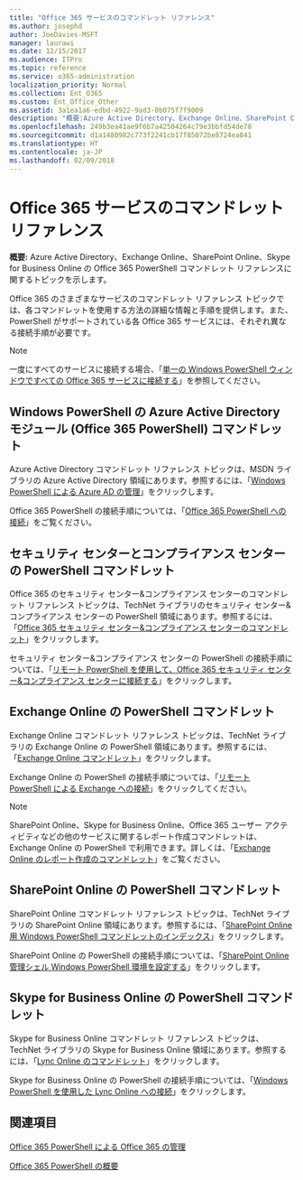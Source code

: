 ```yaml
---
title: "Office 365 サービスのコマンドレット リファレンス"
ms.author: josephd
author: JoeDavies-MSFT
manager: laurawi
ms.date: 12/15/2017
ms.audience: ITPro
ms.topic: reference
ms.service: o365-administration
localization_priority: Normal
ms.collection: Ent_O365
ms.custom: Ent_Office_Other
ms.assetid: 3a1ea1a6-edbd-4922-9ad3-0b075f7f9009
description: "概要:Azure Active Directory、Exchange Online、SharePoint Online、Skype for Business Online の Office 365 PowerShell コマンドレット リファレンスに関するトピックを示します。"
ms.openlocfilehash: 249b3ea41ae9f6b7a42504264c79e3bbfd54de78
ms.sourcegitcommit: d1a1480982c773f2241cb17f85072be8724ea841
ms.translationtype: HT
ms.contentlocale: ja-JP
ms.lasthandoff: 02/09/2018
---
```

# <a name="cmdlet-references-for-office-365-services"></a>Office 365 サービスのコマンドレット リファレンス

 **概要:** Azure Active Directory、Exchange Online、SharePoint Online、Skype for Business Online の Office 365 PowerShell コマンドレット リファレンスに関するトピックを示します。
  
Office 365 のさまざまなサービスのコマンドレット リファレンス トピックでは、各コマンドレットを使用する方法の詳細な情報と手順を提供します。また、PowerShell がサポートされている各 Office 365 サービスには、それぞれ異なる接続手順が必要です。
  
> [!NOTE]
> 一度にすべてのサービスに接続する場合、「[単一の Windows PowerShell ウィンドウですべての Office 365 サービスに接続する](connect-to-all-office-365-services-in-a-single-windows-powershell-window.md)」を参照してください。 
  
## <a name="azure-active-directory-module-for-windows-powershell-office-365-powershell-cmdlets"></a>Windows PowerShell の Azure Active Directory モジュール (Office 365 PowerShell) コマンドレット

Azure Active Directory コマンドレット リファレンス トピックは、MSDN ライブラリの Azure Active Directory 領域にあります。参照するには、「[Windows PowerShell による Azure AD の管理](https://go.microsoft.com/fwlink/p/?LinkId=691475)」をクリックします。
  
Office 365 PowerShell の接続手順については、「[Office 365 PowerShell への接続](connect-to-office-365-powershell.md)」をご覧ください。
  
## <a name="security-amp-compliance-center-powershell-cmdlets"></a>セキュリティ センターとコンプライアンス センターの PowerShell コマンドレット

Office 365 のセキュリティ センター&amp;コンプライアンス センターのコマンドレット リファレンス トピックは、TechNet ライブラリのセキュリティ センター&amp;コンプライアンス センターの PowerShell 領域にあります。参照するには、「[Office 365 セキュリティ センター&amp;コンプライアンス センターのコマンドレット](https://go.microsoft.com/fwlink/p/?LinkId=627085)」をクリックします。
  
セキュリティ センター&amp;コンプライアンス センターの PowerShell の接続手順については、「[リモート PowerShell を使用して、Office 365 セキュリティ センター&amp;コンプライアンス センターに接続する](https://go.microsoft.com/fwlink/p/?LinkId=627084)」をクリックします。
  
## <a name="exchange-online-powershell-cmdlets"></a>Exchange Online の PowerShell コマンドレット

Exchange Online コマンドレット リファレンス トピックは、TechNet ライブラリの Exchange Online の PowerShell 領域にあります。参照するには、「[Exchange Online コマンドレット](https://go.microsoft.com/fwlink/p/?LinkID=328213)」をクリックします。
  
Exchange Online の PowerShell の接続手順については、「[リモート PowerShell による Exchange への接続](https://go.microsoft.com/fwlink/p/?LinkId=396554)」をクリックしてください。
  
> [!NOTE]
> SharePoint Online、Skype for Business Online、Office 365 ユーザー アクティビティなどの他のサービスに関するレポート作成コマンドレットは、Exchange Online の PowerShell で利用できます。詳しくは、「[Exchange Online のレポート作成のコマンドレット](https://go.microsoft.com/fwlink/p/?LinkId=691595)」をご覧ください。 
  
## <a name="sharepoint-online-powershell-cmdlets"></a>SharePoint Online の PowerShell コマンドレット

SharePoint Online コマンドレット リファレンス トピックは、TechNet ライブラリの SharePoint Online 領域にあります。参照するには、「[SharePoint Online 用 Windows PowerShell コマンドレットのインデックス](https://go.microsoft.com/fwlink/p/?LinkId=691476)」をクリックします。
  
SharePoint Online の PowerShell の接続手順については、「[SharePoint Online 管理シェル Windows PowerShell 環境を設定する](https://go.microsoft.com/fwlink/p/?LinkId=691603)」をクリックします。
  
## <a name="skype-for-business-online-powershell-cmdlets"></a>Skype for Business Online の PowerShell コマンドレット

Skype for Business Online コマンドレット リファレンス トピックは、TechNet ライブラリの Skype for Business Online 領域にあります。参照するには、「[Lync Online のコマンドレット](https://go.microsoft.com/fwlink/p/?LinkId=691474)」をクリックします。
  
Skype for Business Online の PowerShell の接続手順については、「[Windows PowerShell を使用した Lync Online への接続](https://go.microsoft.com/fwlink/p/?LinkId=691607)」をクリックします。
  
## <a name="see-also"></a>関連項目

#### 

[Office 365 PowerShell による Office 365 の管理](manage-office-365-with-office-365-powershell.md)
  
[Office 365 PowerShell の概要](getting-started-with-office-365-powershell.md)

